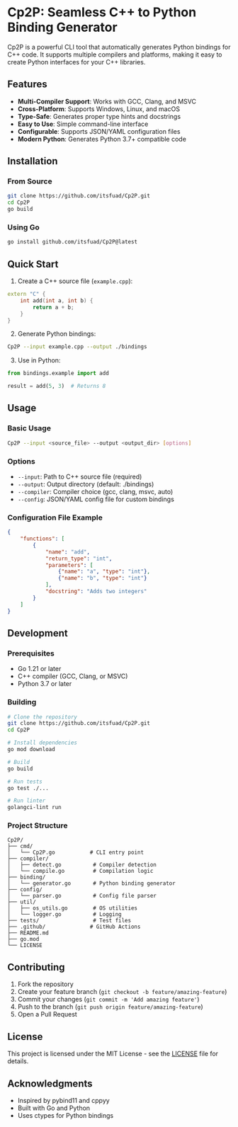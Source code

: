 # Cp2P: Seamless C++ to Python Binding Generator

Cp2P is a powerful CLI tool that automatically generates Python bindings for C++ code. It supports multiple compilers and platforms, making it easy to create Python interfaces for your C++ libraries.

## Features

- **Multi-Compiler Support**: Works with GCC, Clang, and MSVC
- **Cross-Platform**: Supports Windows, Linux, and macOS
- **Type-Safe**: Generates proper type hints and docstrings
- **Easy to Use**: Simple command-line interface
- **Configurable**: Supports JSON/YAML configuration files
- **Modern Python**: Generates Python 3.7+ compatible code

## Installation

### From Source

```bash
git clone https://github.com/itsfuad/Cp2P.git
cd Cp2P
go build
```

### Using Go

```bash
go install github.com/itsfuad/Cp2P@latest
```

## Quick Start

1. Create a C++ source file (`example.cpp`):

```cpp
extern "C" {
    int add(int a, int b) {
        return a + b;
    }
}
```

2. Generate Python bindings:

```bash
Cp2P --input example.cpp --output ./bindings
```

3. Use in Python:

```python
from bindings.example import add

result = add(5, 3)  # Returns 8
```

## Usage

### Basic Usage

```bash
Cp2P --input <source_file> --output <output_dir> [options]
```

### Options

- `--input`: Path to C++ source file (required)
- `--output`: Output directory (default: ./bindings)
- `--compiler`: Compiler choice (gcc, clang, msvc, auto)
- `--config`: JSON/YAML config file for custom bindings

### Configuration File Example

```json
{
    "functions": [
        {
            "name": "add",
            "return_type": "int",
            "parameters": [
                {"name": "a", "type": "int"},
                {"name": "b", "type": "int"}
            ],
            "docstring": "Adds two integers"
        }
    ]
}
```

## Development

### Prerequisites

- Go 1.21 or later
- C++ compiler (GCC, Clang, or MSVC)
- Python 3.7 or later

### Building

```bash
# Clone the repository
git clone https://github.com/itsfuad/Cp2P.git
cd Cp2P

# Install dependencies
go mod download

# Build
go build

# Run tests
go test ./...

# Run linter
golangci-lint run
```

### Project Structure

```
Cp2P/
├── cmd/
│   └── Cp2P.go           # CLI entry point
├── compiler/
│   ├── detect.go          # Compiler detection
│   └── compile.go         # Compilation logic
├── binding/
│   └── generator.go       # Python binding generator
├── config/
│   └── parser.go          # Config file parser
├── util/
│   ├── os_utils.go        # OS utilities
│   └── logger.go          # Logging
├── tests/                 # Test files
├── .github/              # GitHub Actions
├── README.md
├── go.mod
└── LICENSE
```

## Contributing

1. Fork the repository
2. Create your feature branch (`git checkout -b feature/amazing-feature`)
3. Commit your changes (`git commit -m 'Add amazing feature'`)
4. Push to the branch (`git push origin feature/amazing-feature`)
5. Open a Pull Request

## License

This project is licensed under the MIT License - see the [LICENSE](LICENSE) file for details.

## Acknowledgments

- Inspired by pybind11 and cppyy
- Built with Go and Python
- Uses ctypes for Python bindings

